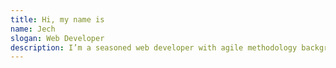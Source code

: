 ```yaml
---
title: Hi, my name is
name: Jech
slogan: Web Developer
description: I’m a seasoned web developer with agile methodology background and over 10 years industry experience.
---
```

